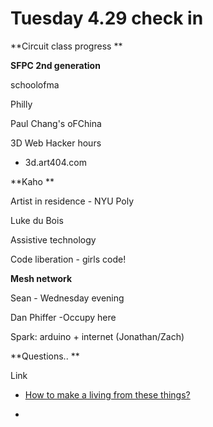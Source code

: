 # Tuesday 4.29 check in

**Circuit class progress **

**SFPC 2nd generation**

schoolofma

Philly 

Paul Chang's oFChina

3D Web Hacker hours

*   3d.art404.com

**Kaho **

Artist in residence - NYU Poly 

Luke du Bois 

Assistive technology 

Code liberation - girls code!

**Mesh network**

Sean - Wednesday evening 

Dan Phiffer -Occupy here 

Spark: arduino + internet (Jonathan/Zach) 

**Questions.. **

Link

*   [How to make a living from these things? ](/c9pVqMSln3g#How-to-make-a-living-from-these-things?-)

*

 